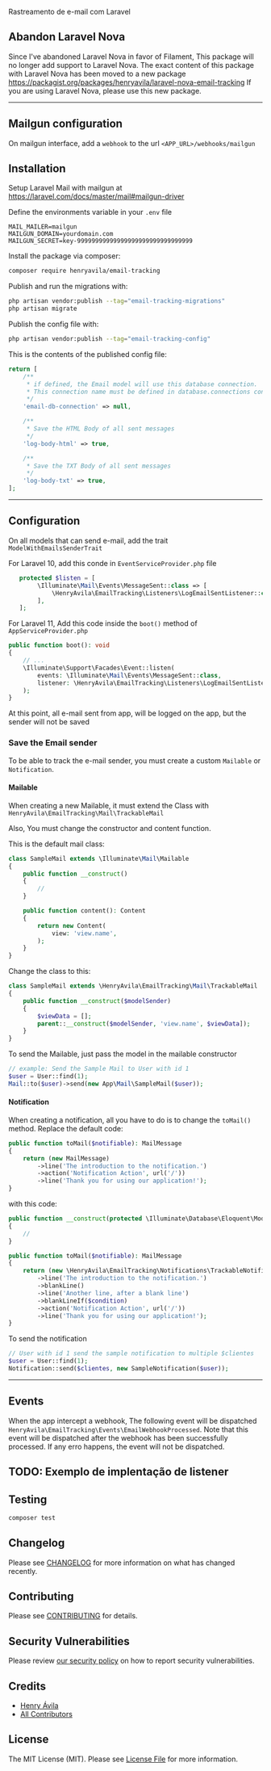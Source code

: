 Rastreamento de e-mail com Laravel



## Abandon Laravel Nova
Since I've abandoned Laravel Nova in favor of Filament, This package will no longer add support to Laravel Nova.
The exact content of this package with Laravel Nova has been moved to a new package https://packagist.org/packages/henryavila/laravel-nova-email-tracking
If you are using Laravel Nova, please use this new package.

---


## Mailgun configuration

On mailgun interface, add a `webhook` to the url `<APP_URL>/webhooks/mailgun`

## Installation

Setup Laravel Mail with mailgun at https://laravel.com/docs/master/mail#mailgun-driver

Define the environments variable in your `.env` file

```
MAIL_MAILER=mailgun
MAILGUN_DOMAIN=yourdomain.com
MAILGUN_SECRET=key-99999999999999999999999999999999
```

Install the package via composer:

```bash
composer require henryavila/email-tracking
```

Publish and run the migrations with:

```bash
php artisan vendor:publish --tag="email-tracking-migrations"
php artisan migrate
```

Publish the config file with:

```bash
php artisan vendor:publish --tag="email-tracking-config"
```

This is the contents of the published config file:

```php
return [
    /**
     * if defined, the Email model will use this database connection.
     * This connection name must be defined in database.connections config file
     */
    'email-db-connection' => null,

    /**
     * Save the HTML Body of all sent messages
     */
    'log-body-html' => true,

    /**
     * Save the TXT Body of all sent messages
     */
    'log-body-txt' => true,
];

```

---

## Configuration

On all models that can send e-mail, add the trait `ModelWithEmailsSenderTrait`


For Laravel 10, add this conde in `EventServiceProvider.php` file
```php
   protected $listen = [
        \Illuminate\Mail\Events\MessageSent::class => [
            \HenryAvila\EmailTracking\Listeners\LogEmailSentListener::class,
        ],
   ];
```

For Laravel 11, Add this code inside the `boot()` method of `AppServiceProvider.php`

```php
public function boot(): void
{
    // ...
    \Illuminate\Support\Facades\Event::listen(
        events: \Illuminate\Mail\Events\MessageSent::class,
        listener: \HenryAvila\EmailTracking\Listeners\LogEmailSentListener::class
    );
}
```


At this point, all e-mail sent from app, will be logged on the app, but the sender will not be saved

### Save the Email sender

To be able to track the e-mail sender, you must create a custom `Mailable` or `Notification`.

#### Mailable

When creating a new Mailable, it must extend the Class with `HenryAvila\EmailTracking\Mail\TrackableMail`

Also, You must change the constructor and content function.

This is the default mail class:
```php
class SampleMail extends \Illuminate\Mail\Mailable
{
    public function __construct()
    {
        //
    }

    public function content(): Content
    {
        return new Content(
            view: 'view.name',
        );
    }	
}
```

Change the class to this:

```php
class SampleMail extends \HenryAvila\EmailTracking\Mail\TrackableMail
{
    public function __construct($modelSender)
    {
        $viewData = [];
        parent::__construct($modelSender, 'view.name', $viewData]);
    }
}
```

To send the Mailable, just pass the model in the mailable constructor

```php
// example: Send the Sample Mail to User with id 1
$user = User::find(1);
Mail::to($user)->send(new App\Mail\SampleMail($user));
```

#### Notification

When creating a notification, all you have to do is to change the `toMail()` method.
Replace the default code:

```php
public function toMail($notifiable): MailMessage
{
    return (new MailMessage)
        ->line('The introduction to the notification.')
        ->action('Notification Action', url('/'))
        ->line('Thank you for using our application!');
}
```

with this code:

```php
public function __construct(protected \Illuminate\Database\Eloquent\Model $model)
{
    //
}

public function toMail($notifiable): MailMessage
{
    return (new \HenryAvila\EmailTracking\Notifications\TrackableNotificationMailMessage($this->model))
        ->line('The introduction to the notification.')
        ->blankLine()
        ->line('Another line, after a blank line')
        ->blankLineIf($condition)
        ->action('Notification Action', url('/'))
        ->line('Thank you for using our application!');
}
```

To send the notification

```php
// User with id 1 send the sample notification to multiple $clientes
$user = User::find(1);
Notification::send($clientes, new SampleNotification($user));
```

---

## Events
When the app intercept a webhook, The following event will be dispatched `HenryAvila\EmailTracking\Events\EmailWebhookProcessed`.
Note that this event will be dispatched after the webhook has been successfully processed. If any erro happens, the event will not be dispatched.

TODO: Exemplo de implentação de listener
---

## Testing

```bash
composer test
```

## Changelog

Please see [CHANGELOG](CHANGELOG.md) for more information on what has changed recently.

## Contributing

Please see [CONTRIBUTING](https://github.com/spatie/.github/blob/main/CONTRIBUTING.md) for details.

## Security Vulnerabilities

Please review [our security policy](../../security/policy) on how to report security vulnerabilities.

## Credits

- [Henry Ávila](https://github.com/henryavila)
- [All Contributors](../../contributors)

## License

The MIT License (MIT). Please see [License File](LICENSE.md) for more information.

